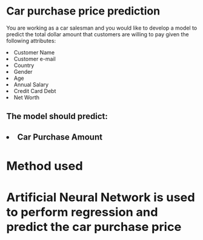 # Car purchase price prediction
You are working as a car salesman and you would like to develop a model to predict the total dollar amount that customers are willing to pay given the following attributes:

<li>Customer Name <br>
<li>Customer e-mail <br>
<li>Country <br>
<li>Gender <br>
<li>Age <br>
<li>Annual Salary <br>
<li>Credit Card Debt <br>
<li>Net Worth 
<br>
<h2>The model should predict:<h2>
<li>Car Purchase Amount
<h2>Method used<h2>
<p>Artificial Neural Network is used to perform regression and
predict the car purchase price<p>
